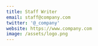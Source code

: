 ```yaml
---
title: Staff Writer
email: staff@company.com
twitter: '@_company'
website: https://www.company.com
image: /assets/logo.png
---
```

